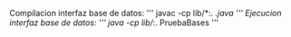 Compilacion interfaz base de datos:
'''
javac -cp lib/*:. *.java
'''
Ejecucion interfaz base de datos:
'''
java -cp lib/*:. PruebaBases
'''
